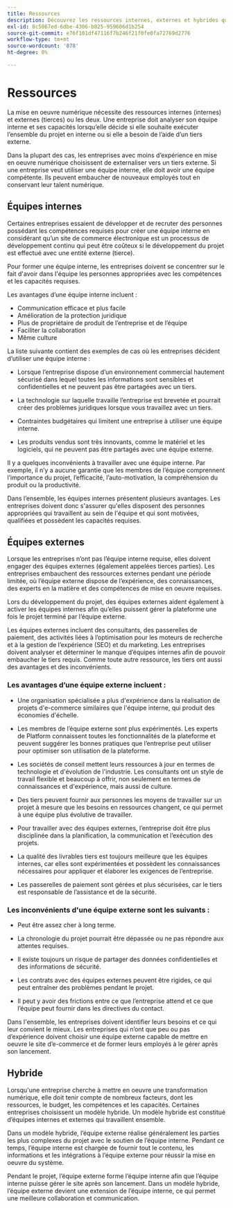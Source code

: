 ```yaml
---
title: Ressources
description: Découvrez les ressources internes, externes et hybrides qui peuvent vous aider à prendre en charge vos équipes d’e-commerce.
exl-id: 8c5067ed-6dbe-4306-b825-959606d1b254
source-git-commit: e76f101df47116f7b246f21f0fe0fa72769d2776
workflow-type: tm+mt
source-wordcount: '878'
ht-degree: 0%

---
```


# Ressources

La mise en oeuvre numérique nécessite des ressources internes (internes) et externes (tierces) ou les deux. Une entreprise doit analyser son équipe interne et ses capacités lorsqu’elle décide si elle souhaite exécuter l’ensemble du projet en interne ou si elle a besoin de l’aide d’un tiers externe.

Dans la plupart des cas, les entreprises avec moins d’expérience en mise en oeuvre numérique choisissent de externaliser vers un tiers externe. Si une entreprise veut utiliser une équipe interne, elle doit avoir une équipe compétente. Ils peuvent embaucher de nouveaux employés tout en conservant leur talent numérique.

## Équipes internes

Certaines entreprises essaient de développer et de recruter des personnes possédant les compétences requises pour créer une équipe interne en considérant qu’un site de commerce électronique est un processus de développement continu qui peut être coûteux si le développement du projet est effectué avec une entité externe (tierce).

Pour former une équipe interne, les entreprises doivent se concentrer sur le fait d&#39;avoir dans l&#39;équipe les personnes appropriées avec les compétences et les capacités requises.

Les avantages d’une équipe interne incluent :

- Communication efficace et plus facile
- Amélioration de la protection juridique
- Plus de propriétaire de produit de l’entreprise et de l’équipe
- Faciliter la collaboration
- Même culture

La liste suivante contient des exemples de cas où les entreprises décident d’utiliser une équipe interne :

- Lorsque l’entreprise dispose d’un environnement commercial hautement sécurisé dans lequel toutes les informations sont sensibles et confidentielles et ne peuvent pas être partagées avec un tiers.

- La technologie sur laquelle travaille l’entreprise est brevetée et pourrait créer des problèmes juridiques lorsque vous travaillez avec un tiers.

- Contraintes budgétaires qui limitent une entreprise à utiliser une équipe interne.

- Les produits vendus sont très innovants, comme le matériel et les logiciels, qui ne peuvent pas être partagés avec une équipe externe.

Il y a quelques inconvénients à travailler avec une équipe interne. Par exemple, il n’y a aucune garantie que les membres de l’équipe comprennent l’importance du projet, l’efficacité, l’auto-motivation, la compréhension du produit ou la productivité.

Dans l’ensemble, les équipes internes présentent plusieurs avantages. Les entreprises doivent donc s&#39;assurer qu&#39;elles disposent des personnes appropriées qui travaillent au sein de l&#39;équipe et qui sont motivées, qualifiées et possèdent les capacités requises.

## Équipes externes

Lorsque les entreprises n’ont pas l’équipe interne requise, elles doivent engager des équipes externes (également appelées tierces parties). Les entreprises embauchent des ressources externes pendant une période limitée, où l’équipe externe dispose de l’expérience, des connaissances, des experts en la matière et des compétences de mise en oeuvre requises.

Lors du développement du projet, des équipes externes aident également à activer les équipes internes afin qu’elles puissent gérer la plateforme une fois le projet terminé par l’équipe externe.

Les équipes externes incluent des consultants, des passerelles de paiement, des activités liées à l’optimisation pour les moteurs de recherche et à la gestion de l’expérience (SEO) et du marketing. Les entreprises doivent analyser et déterminer le manque d’équipes internes afin de pouvoir embaucher le tiers requis. Comme toute autre ressource, les tiers ont aussi des avantages et des inconvénients.

### Les avantages d’une équipe externe incluent :

- Une organisation spécialisée a plus d&#39;expérience dans la réalisation de projets d&#39;e-commerce similaires que l&#39;équipe interne, qui produit des économies d&#39;échelle.

- Les membres de l’équipe externe sont plus expérimentés. Les experts de Platform connaissent toutes les fonctionnalités de la plateforme et peuvent suggérer les bonnes pratiques que l’entreprise peut utiliser pour optimiser son utilisation de la plateforme.

- Les sociétés de conseil mettent leurs ressources à jour en termes de technologie et d&#39;évolution de l&#39;industrie. Les consultants ont un style de travail flexible et beaucoup à offrir, non seulement en termes de connaissances et d&#39;expérience, mais aussi de culture.

- Des tiers peuvent fournir aux personnes les moyens de travailler sur un projet à mesure que les besoins en ressources changent, ce qui permet à une équipe plus évolutive de travailler.

- Pour travailler avec des équipes externes, l’entreprise doit être plus disciplinée dans la planification, la communication et l’exécution des projets.

- La qualité des livrables tiers est toujours meilleure que les équipes internes, car elles sont expérimentées et possèdent les connaissances nécessaires pour appliquer et élaborer les exigences de l’entreprise.

- Les passerelles de paiement sont gérées et plus sécurisées, car le tiers est responsable de l’assistance et de la sécurité.

### Les inconvénients d&#39;une équipe externe sont les suivants :

- Peut être assez cher à long terme.

- La chronologie du projet pourrait être dépassée ou ne pas répondre aux attentes requises.

- Il existe toujours un risque de partager des données confidentielles et des informations de sécurité.

- Les contrats avec des équipes externes peuvent être rigides, ce qui peut entraîner des problèmes pendant le projet.

- Il peut y avoir des frictions entre ce que l’entreprise attend et ce que l’équipe peut fournir dans les directives du contact.

Dans l&#39;ensemble, les entreprises doivent identifier leurs besoins et ce qui leur convient le mieux. Les entreprises qui n’ont que peu ou pas d’expérience doivent choisir une équipe externe capable de mettre en oeuvre le site d’e-commerce et de former leurs employés à le gérer après son lancement.

## Hybride

Lorsqu&#39;une entreprise cherche à mettre en oeuvre une transformation numérique, elle doit tenir compte de nombreux facteurs, dont les ressources, le budget, les compétences et les capacités. Certaines entreprises choisissent un modèle hybride. Un modèle hybride est constitué d’équipes internes et externes qui travaillent ensemble.

Dans un modèle hybride, l’équipe externe réalise généralement les parties les plus complexes du projet avec le soutien de l’équipe interne. Pendant ce temps, l’équipe interne est chargée de fournir tout le contenu, les informations et les intégrations à l’équipe externe pour réussir la mise en oeuvre du système.

Pendant le projet, l’équipe externe forme l’équipe interne afin que l’équipe interne puisse gérer le site après son lancement. Dans un modèle hybride, l’équipe externe devient une extension de l’équipe interne, ce qui permet une meilleure collaboration et communication.
